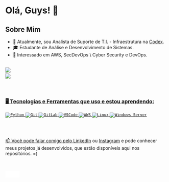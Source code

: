 # Olá, Guys! 👋

## Sobre Mim
- 🌱 Atualmente, sou Analista de Suporte de T.I. - Infraestrutura na [Codex](https://codex.com.br/).
- 🎓 Estudante de Análise e Desenvolvimento de Sistemas.
- 🚀 Interessado em AWS, SecDevOps \ Cyber Security e DevOps.
</br>

<div>
<a href="https://github.com/Rod-Santos">

<img loading="lazy" height="180em" src="https://github-readme-stats.vercel.app/api?username=Rod-Santos&show_icons=true&theme=dracula&include_all_commits=true&count_private=true"/>
</br>
<img loading="lazy" height="180em" src="https://github-readme-stats.vercel.app/api/top-langs/?username=Rod-Santos&layout=compact&langs_count=7&theme=dracula"/>
</div>

<!--<img align="right" width="250px" style="margin-top:-20px" src="https://github.com/Rod-Santos/Rod-Santos/blob/master/octocat-1695449299696.png"> -->

</br>
</br>


### 🖥️ Tecnologias e Ferramentas que uso e estou aprendendo: 
<!-- <img width="300px" align="right" src="URL_DA_SUA_FOTO"> -->
<code><img width="40px" src="https://cdn.jsdelivr.net/gh/devicons/devicon/icons/python/python-original.svg" title = "Python"/></code>
<code><img width="40px" src="https://cdn.jsdelivr.net/gh/devicons/devicon/icons/git/git-original.svg" title = "Git"/></code>
<code><img width="40px" src="https://cdn.jsdelivr.net/gh/devicons/devicon/icons/gitlab/gitlab-original.svg" title = "GitLab"/></code>
<code><img width="40px" src="https://cdn.jsdelivr.net/gh/devicons/devicon/icons/vscode/vscode-original.svg" title = "VSCode"/></code>
<code><img width="40px" src="https://img.icons8.com/color/48/000000/amazon-web-services.png" title = "AWS"/></code>
<code><img width="40px" src="https://cdn.jsdelivr.net/gh/devicons/devicon/icons/linux/linux-original.svg" title = "Linux"/></code>
<code><img width="40px" src="https://cdn.jsdelivr.net/gh/devicons/devicon/icons/windows8/windows8-original.svg" title = "Windows Server"/></code>

</br>
</br>


📫 Você pode falar comigo pelo  [LinkedIn](https://www.linkedin.com/in/rodrigodasilvasantos/) ou [Instagram](https://www.instagram.com/_drigosantos_/) e pode conhecer meus projetos já desenvolvidos, que estão disponíveis aqui nos repositórios. =)

</br>

<a href="https://www.instagram.com/_drigosantos_/" target="_blank"><img align="left" alt="Instagram" width="22px" src="https://github.com/Aakarsh-B/trying-repos/blob/master/insta.svg" />
<a href="https://www.linkedin.com/in/rodrigodasilvasantos/" target="_blank"><img align="left" alt="LinkedIn" width="22px" src="https://github.com/Aakarsh-B/trying-repos/blob/master/linkedin.svg" />


